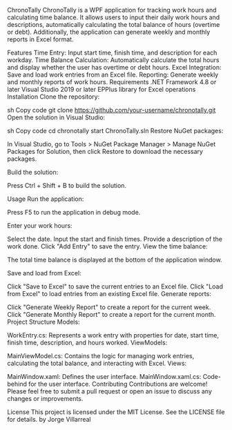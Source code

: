 ChronoTally
ChronoTally is a WPF application for tracking work hours and calculating time balance. It allows users to input their daily work hours and descriptions, automatically calculating the total balance of hours (overtime or debt). Additionally, the application can generate weekly and monthly reports in Excel format.

Features
Time Entry: Input start time, finish time, and description for each workday.
Time Balance Calculation: Automatically calculate the total hours and display whether the user has overtime or debt hours.
Excel Integration: Save and load work entries from an Excel file.
Reporting: Generate weekly and monthly reports of work hours.
Requirements
.NET Framework 4.8 or later
Visual Studio 2019 or later
EPPlus library for Excel operations
Installation
Clone the repository:

sh
Copy code
git clone https://github.com/your-username/chronotally.git
Open the solution in Visual Studio:

sh
Copy code
cd chronotally
start ChronoTally.sln
Restore NuGet packages:

In Visual Studio, go to Tools > NuGet Package Manager > Manage NuGet Packages for Solution, then click Restore to download the necessary packages.

Build the solution:

Press Ctrl + Shift + B to build the solution.

Usage
Run the application:

Press F5 to run the application in debug mode.

Enter your work hours:

Select the date.
Input the start and finish times.
Provide a description of the work done.
Click "Add Entry" to save the entry.
View the time balance:

The total time balance is displayed at the bottom of the application window.

Save and load from Excel:

Click "Save to Excel" to save the current entries to an Excel file.
Click "Load from Excel" to load entries from an existing Excel file.
Generate reports:

Click "Generate Weekly Report" to create a report for the current week.
Click "Generate Monthly Report" to create a report for the current month.
Project Structure
Models:

WorkEntry.cs: Represents a work entry with properties for date, start time, finish time, description, and hours worked.
ViewModels:

MainViewModel.cs: Contains the logic for managing work entries, calculating the total balance, and interacting with Excel.
Views:

MainWindow.xaml: Defines the user interface.
MainWindow.xaml.cs: Code-behind for the user interface.
Contributing
Contributions are welcome! Please feel free to submit a pull request or open an issue to discuss any changes or improvements.

License
This project is licensed under the MIT License. See the LICENSE file for details.
by Jorge Villarreal
